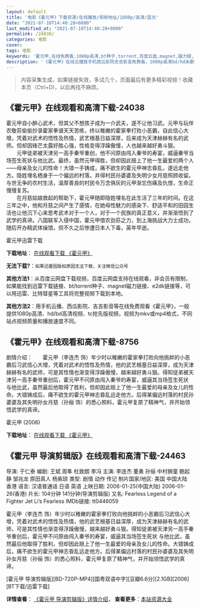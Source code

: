 ```yaml
---
layout: default
title: '电影《霍元甲》下载资源/在线播放/视频地址/1080p/高清/蓝光'
date: "2021-07-10T14:40:28+0800"
last_modified_at: "2021-07-10T14:40:28+0800"
permalink: /24038/
categories: 电影
cover:
tags: 电影
keywords: '霍元甲,在线免费看,1080p高清,bt种子,torrent,百度云盘,magnet,磁力链,迅雷下载资源'
description: '《霍元甲》在线云播放手机西瓜影院吉吉影音免费看，1080p高清bd/hd未删减完整版和tc抢先枪版，mkv/mp4格式，附带bt/torrent种子、magnet/磁力链、百度云盘、网盘资源迅雷下载链接'
---
```


>内容采集生成，如果链接失效，多试几个，页面最后有更多精彩视频！收藏本页（Ctrl+D)，以后再找不麻烦。


## 《霍元甲》在线观看和高清下载-24038

霍元甲自小醉心武术，但其父不想孩子成为一介武夫，遂不让他习武。元甲与玩伴农敬荪偷偷抄录霍家拳谱天天苦练，终以稚嫩的霍家拳打败小恶霸，自此信心大增。凭着对武术的悟性及热情，武艺根基日益深厚，后来成为天津赫赫有名的武师。但却因锋芒太露好胜心强，性格变得浮躁傲慢，人也越来越好勇斗狠。<br />　　元甲徒弟被天津另一高手秦爷重创，他不问原由闯入秦爷的寿宴，威逼秦爷当场签生死状与他比武。最终，虽然元甲得胜，但却因此赔上了他一生最爱的两个人――母亲及女儿的性命！大错一手铸成，痛不欲生的霍元甲神志昏乱，遂远走他方。隐姓埋名栖身于一个偏远的村落，并得村民孙婆婆及失明少女月慈照顾收留。与世无争的农村生活，温厚善良的村民令万念俱灰的元甲渐忘伤痛及仇恨，生命正慢慢复苏。<br />　　在月慈姑娘救起的帮助下，霍元甲随即隐姓埋名在此生活了三年的时间。在这三年之中，他和月慈之间产生了感情，在她母性魅力的感染下、舒适平和的田园生活也让他沉下心来思考武术对于一个人，对于一个民族的真正意义，并渐渐悟到了武学的真谛。八国联军入侵中国，霍元甲借农劲荪之力，到上海挑战大力士成功，随后开办精武体操馆，但不久之后惨遭日本人下毒，英年早逝。


霍元甲迅雷下载

**下载地址**： [在线观看下载 《霍元甲》](https://www.993dy.com//vod-detail-id-24051.html) 


**无法下载?**：`如果迅雷因版权原因无法下载，关注微信公众号 `

**其他方法1**：从百度云网盘下载视频，百度云网盘支持在线观看，非会员有限制，如果能找到迅雷下载链接、bt/torrent种子、magnet磁力链接、e2dk链接等，可以用迅雷、比特彗星等工具将完整视频下载到本地。

**其他方法2**：用手机云播、西瓜影院、吉吉影音等在线免费观看《霍元甲》，一般提供1080p高清、hd/bd高清视频、tc抢先版视频，视频为mkv或mp4格式，不同站点视频质量和播放速度不同。


## 《霍元甲》在线观看和高清下载-8756

剧情介绍：　　霍元甲（李连杰 饰）年少时以稚嫩的霍家拳打败向他挑衅的小恶霸后习武信心大增，凭着对武术的悟性及热情，他的武艺根基日益深厚，成为天津赫赫有名的武师，可是其性情也渐变得浮躁傲慢，越来越好勇斗狠。得知徒弟被天津另一高手秦爷重创后，霍元甲不问原由闯入秦爷的寿宴，威逼其当场签生死状 与他比武，虽然最后他取得了胜利，但却因此赔上了他一生最爱的母亲及女儿的性命。大错铸成后，痛不欲生的霍元甲神志昏乱远走他方。后得某偏远村落的村民孙婆婆及其失明孙女月慈（孙俪 饰）的悉心照料，霍元甲复原了精神气，并开始领悟武学的真谛。


霍元甲 (2006)

**下载地址**： [在线观看下载 《霍元甲》](https://www.btbtdy.me/btdy/dy10496.html) 


## 《霍元甲 导演剪辑版》在线观看和高清下载-24463

导演: 于仁泰 编剧: 王斌 周隼 杜致朗 李冯 主演: 李连杰 董勇 孙俪 中村狮童 鲍起静 邹兆龙 原田真人 杨紫琼 类型: 剧情 动作 传记 制片国家/地区: 美国 中国大陆 香港 语言: 汉语普通话 日语 英语 上映日期: 2006-01-25(中国大陆) 2006-01-26(香港) 片长: 104分钟 141分钟(导演剪辑版) 又名: Fearless Legend of a Fighter Jet Li’s Fearless IMDb链接: tt0446059

霍元甲（李连杰 饰）年少时以稚嫩的霍家拳打败向他挑衅的小恶霸后习武信心大增，凭着对武术的悟性及热情，他的武艺根基日益深厚，成为天津赫赫有名的武师，可是其性情也渐变得浮躁傲慢，越来越好勇斗狠。得知徒弟被天津另一高手秦爷重创后，霍元甲不问原由闯入秦爷的寿宴，威逼其当场签生死状 与他比武，虽然最后他取得了胜利，但却因此赔上了他一生最爱的母亲及女儿的性命。大错铸成后，痛不欲生的霍元甲神志昏乱远走他方。后得某偏远村落的村民孙婆婆及其失明孙女月慈（孙俪 饰）的悉心照料，霍元甲复原了精神气，并开始领悟武学的真谛。


[霍元甲 导演剪辑版][BD-720P-MP4][国粤双语中字][豆瓣6.6分][2.1GB][2006][BT下载/迅雷下载]

**详情查看**： [《霍元甲 导演剪辑版》详情介绍](/movie/24463/)， **查看更多**：[本站资源大全](/movie/t/all/)

